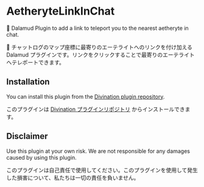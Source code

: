 # AetheryteLinkInChat

🚀 Dalamud Plugin to add a link to teleport you to the nearest aetheryte in chat.

🚀 チャットログのマップ座標に最寄りのエーテライトへのリンクを付け加える Dalamud プラグインです。リンクをクリックすることで最寄りのエーテライトへテレポートできます。

## Installation

You can install this plugin from the [Divination plugin repository](https://github.com/horoscope-dev/Dalamud.DivinationPluginRepo).

このプラグインは [Divination プラグインリポジトリ](https://github.com/horoscope-dev/Dalamud.DivinationPluginRepo) からインストールできます。

## Disclaimer

Use this plugin at your own risk. We are not responsible for any damages caused by using this plugin.

このプラグインは自己責任で使用してください。このプラグインを使用して発生した損害について、私たちは一切の責任を負いません。
